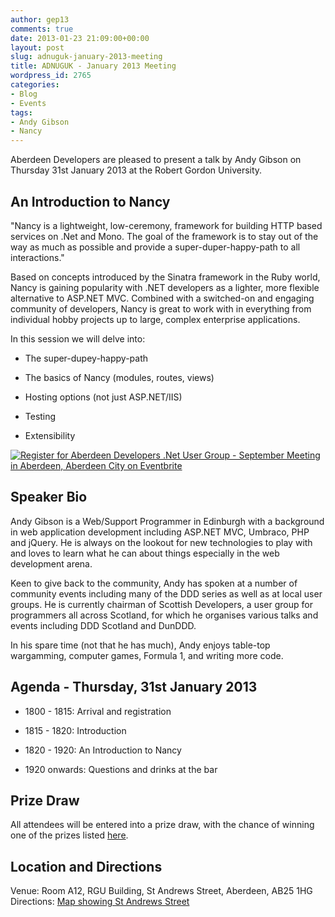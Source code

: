 ```yaml
---
author: gep13
comments: true
date: 2013-01-23 21:09:00+00:00
layout: post
slug: adnuguk-january-2013-meeting
title: ADNUGUK - January 2013 Meeting
wordpress_id: 2765
categories:
- Blog
- Events
tags:
- Andy Gibson
- Nancy
---
```


Aberdeen Developers are pleased to present a talk by Andy Gibson on Thursday 31st January 2013 at the Robert Gordon University.




## An Introduction to Nancy




"Nancy is a lightweight, low-ceremony, framework for building HTTP based services on .Net and Mono. The goal of the framework is to stay out of the way as much as possible and provide a super-duper-happy-path to all interactions."




Based on concepts introduced by the Sinatra framework in the Ruby world, Nancy is gaining popularity with .NET developers as a lighter, more flexible alternative to ASP.NET MVC. Combined with a switched-on and engaging community of developers, Nancy is great to work with in everything from individual hobby projects up to large, complex enterprise applications.




In this session we will delve into:






  * The super-dupey-happy-path


  * The basics of Nancy (modules, routes, views)


  * Hosting options (not just ASP.NET/IIS)


  * Testing


  * Extensibility







[![Register for Aberdeen Developers .Net User Group - September Meeting in Aberdeen, Aberdeen City  on Eventbrite](http://www.eventbrite.com/registerbutton?eid=2581657808)](http://adnuguk-jan2013.eventbrite.co.uk/?ebtv=C)




## Speaker Bio




Andy Gibson is a Web/Support Programmer in Edinburgh with a background in web application development including ASP.NET MVC, Umbraco, PHP and jQuery. He is always on the lookout for new technologies to play with and loves to learn what he can about things especially in the web development arena.




Keen to give back to the community, Andy has spoken at a number of community events including many of the DDD series as well as at local user groups. He is currently chairman of Scottish Developers, a user group for programmers all across Scotland, for which he organises various talks and events including DDD Scotland and DunDDD.




In his spare time (not that he has much), Andy enjoys table-top wargamming, computer games, Formula 1, and writing more code.




## Agenda - Thursday, 31st January 2013






  * 1800 - 1815: Arrival and registration


  * 1815 - 1820: Introduction


  * 1820 - 1920: An Introduction to Nancy


  * 1920 onwards: Questions and drinks at the bar




## Prize Draw




All attendees will be entered into a prize draw, with the chance of winning one of the prizes listed [here](http://www.gep13.co.uk/blog/?p=107).




## Location and Directions




Venue: Room A12, RGU Building, St Andrews Street, Aberdeen, AB25 1HG Directions: [Map showing St Andrews Street](http://www.bing.com/maps/?v=2&cp=57.149542434132776~-2.102723645985436&lvl=17&dir=0&sty=c&eo=1&form=LMLTCC)
